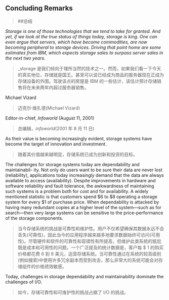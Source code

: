 ## Concluding Remarks

> ##总结

_Storage is one of those technologies that we tend to take for granted. And yet, if we look at the true status of things today, storage is king. One can even argue that servers, which have become commodities, are now becoming peripheral to storage devices. Driving that point home are some estimates from IBM, which expects storage sales to surpass server sales in the next two years._

> _storage 是我们倾向于理所当然的技术之一。然而，如果我们看一下今天的真实地位，存储就是国王。甚至可以说已经成为商品的服务器现在正成为存储设备的外围。驾驶该点的房屋是 IBM 的一些估计，该估计预计存储销售将在未来两年内超过服务器销售。

Michael Vizard

> 迈克尔·维扎德(Michael Vizard)

Editor-in-chief, _Infoworld_ (August 11, 2001)

> 总编辑，_infoworld_(2001 年 8 月 11 日)

As their value is becoming increasingly evident, storage systems have become the target of innovation and investment.

> 随着其价值越来越明显，存储系统已成为创新和投资的目标。

The challenges for storage systems today are dependability and maintainabil- ity. Not only do users want to be sure their data are never lost (reliability), applications today increasingly demand that the data are always available to access (availability). Despite improvements in hardware and software reliability and fault tolerance, the awkwardness of maintaining such systems is a problem both for cost and for availability. A widely mentioned statistic is that customers spend $6 to $8 operating a storage system for every $1 of purchase price. When dependability is attacked by having many redundant copies at a higher level of the system—such as for search—then very large systems can be sensitive to the price-performance of the storage components.

> 当今存储系统的挑战是可靠性和维护性。用户不仅希望确保其数据永远不会丢失(可靠性)，因此当今的应用程序越来越多地要求数据始终可访问(可用性)。尽管硬件和软件的可靠性和容错性有所提高，但维护此类系统的尴尬既是成本和可用性的问题。一个广泛提及的统计数据是，客户每 $ 1 的购买价格都花费 6 到 8 美元，运营存储系统。当可靠性通过在系统的较高级别(例如搜索)中使用许多冗余副本而受到攻击，那么非常大的系统可能会对存储组件的价格绩效敏感。

Today, challenges in storage dependability and maintainability dominate the challenges of I/O.

> 如今，存储可靠性和可维护性的挑战占据了 I/O 的挑战。
